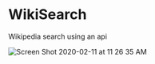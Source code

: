 # WikiSearch
Wikipedia search using an api

![Screen Shot 2020-02-11 at 11 26 35 AM](https://user-images.githubusercontent.com/29841686/74263566-16362f80-4d25-11ea-9a90-ca09bebde859.png)
